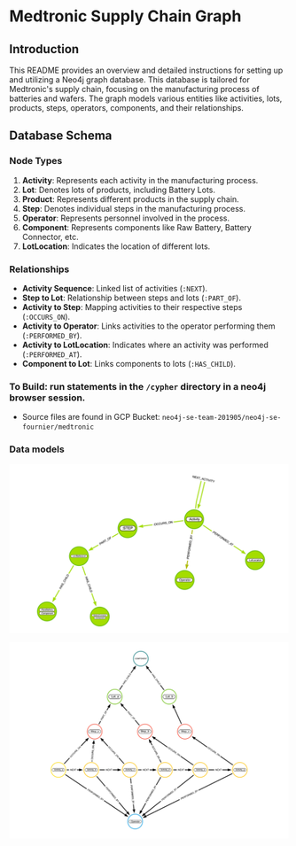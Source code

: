 # Medtronic Supply Chain Graph

## Introduction

This README provides an overview and detailed instructions for setting up and utilizing a Neo4j graph database. This database is tailored for Medtronic's supply chain, focusing on the manufacturing process of batteries and wafers. The graph models various entities like activities, lots, products, steps, operators, components, and their relationships.

## Database Schema

### Node Types

1. **Activity**: Represents each activity in the manufacturing process.
2. **Lot**: Denotes lots of products, including Battery Lots.
3. **Product**: Represents different products in the supply chain.
4. **Step**: Denotes individual steps in the manufacturing process.
5. **Operator**: Represents personnel involved in the process.
6. **Component**: Represents components like Raw Battery, Battery Connector, etc.
7. **LotLocation**: Indicates the location of different lots.

### Relationships

- **Activity Sequence**: Linked list of activities (`:NEXT`).
- **Step to Lot**: Relationship between steps and lots (`:PART_OF`).
- **Activity to Step**: Mapping activities to their respective steps (`:OCCURS_ON`).
- **Activity to Operator**: Links activities to the operator performing them (`:PERFORMED_BY`).
- **Activity to LotLocation**: Indicates where an activity was performed (`:PERFORMED_AT`).
- **Component to Lot**: Links components to lots (`:HAS_CHILD`).


### To Build: run statements in the `/cypher` directory in a neo4j browser session.

* Source files are found in GCP Bucket: `neo4j-se-team-201905/neo4j-se-fournier/medtronic`


### Data models



![data model](resources/img_1.png)

![data model](resources/img.png)